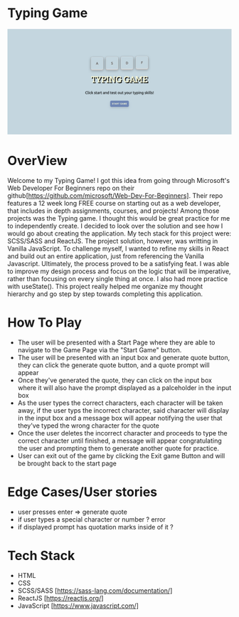 # Typing Game

![](./typing-game.png)

# OverView

Welcome to my Typing Game! I got this idea from going through Microsoft's Web Developer For Beginners repo on their github[https://github.com/microsoft/Web-Dev-For-Beginners]. Their repo features a 12 week long FREE course on starting out as a web developer, that includes in depth assignments, courses, and projects! Among those projects was the Typing game. I thought this would be great practice for me to independently create. I decided to look over the solution and see how I would go about creating the application. My tech stack for this project were: SCSS/SASS and ReactJS. The project solution, however, was writting in Vanilla JavaScript. To challenge myself, I wanted to refine my skills in React and build out an entire application, just from referencing the Vanilla Javascript. Ultimately, the process proved to be a satisfying feat. I was able to improve my design process and focus on the logic that will be imperative, rather than focusing on every single thing at once. I also had more practice with useState(). This project really helped me organize my thought hierarchy and go step by step towards completing this application.

# How To Play

- The user will be presented with a Start Page where they are able to navigate to the Game Page via the "Start Game" button. 
- The user will be presented with an input box and generate quote button, they can click the generate quote button, and a quote prompt will appear
- Once they've generated the quote, they can click on the input box where it will also have the prompt displayed as a palceholder in the input box
- As the user types the correct characters, each character will be taken away, if the user typs the incorrect character, said character will display in the input box and a message box will appear notifying the user that they've typed the wrong character for the quote
- Once the user deletes the incorrect character and proceeds to type the correct character until finished, a message will appear congratulating the user and prompting them to generate another quote for practice. 
- User can exit out of the game by clicking the Exit game Button and will be brought back to the start page

# Edge Cases/User stories
- user presses enter => generate quote
- if user types a special character or number ? error 
- if displayed prompt has quotation marks inside of it ? 


# Tech Stack

- HTML
- CSS
- SCSS/SASS [https://sass-lang.com/documentation/]
- ReactJS [https://reactjs.org/]
- JavaScript [https://www.javascript.com/]